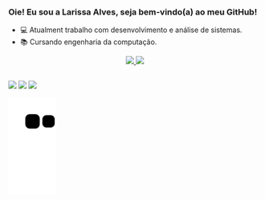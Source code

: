 ### Oie! Eu sou a Larissa Alves, seja bem-vindo(a) ao meu GitHub!

- 💻 Atualment trabalho com desenvolvimento e análise de sistemas.
- 📚 Cursando engenharia da computação.

<div align="center">
  <a href="https://github.com/iLariAlves">
  <img height="180em" src="https://github-readme-stats.vercel.app/api?username=iLariAlves&show_icons=true&theme=tokyonight&include_all_commits=true&count_private=true"/>
  <img height="180em" src="https://github-readme-stats.vercel.app/api/top-langs/?username=iLariAlves&layout=compact&langs_count=7&theme=tokyonight"/>
</div>
  
  ##
 
<div> 
  <a href="https://www.instagram.com/lari_alves976" target="_blank"><img src="https://img.shields.io/badge/-Instagram-%23E4405F?style=for-the-badge&logo=instagram&logoColor=white" target="_blank"></a> 
  <a href = "mailto:larissaalvesmendesprofissional@gmail.com"><img src="https://img.shields.io/badge/-Gmail-%23333?style=for-the-badge&logo=gmail&logoColor=white" target="_blank"></a>
  <a href="https://www.linkedin.com/in/larissa-alves-596157198" target="_blank"><img src="https://img.shields.io/badge/-LinkedIn-%230077B5?style=for-the-badge&logo=linkedin&logoColor=white" target="_blank"></a> 
 
  ![Snake animation](https://github.com/rafaballerini/rafaballerini/blob/output/github-contribution-grid-snake.svg)
 
</div>
